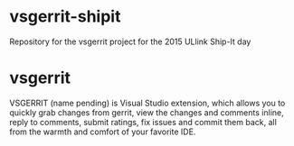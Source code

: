 # vsgerrit-shipit
Repository for the vsgerrit project for the 2015 ULlink Ship-It day

# vsgerrit

VSGERRIT (name pending) is Visual  Studio extension, which allows you to quickly grab changes from gerrit, view the changes and comments inline, reply to comments, submit ratings, fix issues and commit them back, all from the warmth and comfort of your favorite IDE.
